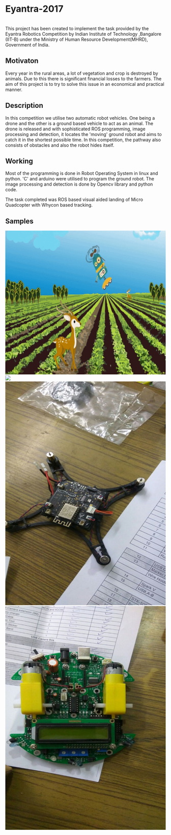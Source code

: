 # Eyantra-2017
<br>
This project has been created to implement the task provided by the Eyantra Robotics Competition by Indian Institute of Technology ,Bangalore (IIT-B) under the Ministry of Human Resource Development(MHRD), Government of India.

## Motivaton
Every year in the rural areas, a lot of vegetation and crop is destroyed by animals. Due to this there is significant financial losses to the farmers. The aim of this project is to try to solve this issue in an economical and practical manner.

## Description
In this competition we utilise two automatic robot vehicles. One being a drone and the other is a ground based vehicle to act as an animal. The drone is released and with sophisticated ROS programming, image processing and detection, it locates the 'moving' ground robot and aims to catch it in the shortest possible time. In this competition, the pathway also consists of obstacles and also the robot hides itself.

## Working
Most of the programming is done in Robot Operating System in linux and python. 'C' and arduino were utilised to program the ground robot. The image processing and detection is done by Opencv library and python code.

The task completed was ROS based visual aided landing of Micro Quadcopter with Whycon based tracking.

## Samples
<img src="https://github.com/AkhilDixit1998/Eyantra-2017/blob/master/Eyantra/ezgif.com-video-to-gif%20(1).gif" height="450">
<img src="https://github.com/AkhilDixit1998/Eyantra-2017/blob/master/Eyantra/ezgif.com-video-to-gif.gif" height="450">
<img src="https://github.com/AkhilDixit1998/Eyantra-2017/blob/master/Eyantra/Drone%201.jpeg" height="700" width="700">
<img src="https://github.com/AkhilDixit1998/Eyantra-2017/blob/master/Eyantra/Ground%201.jpeg" height="700" width="700">
